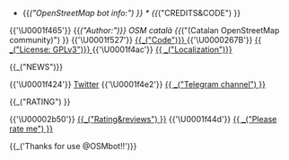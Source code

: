 * {{_("OpenStreetMap bot info:") }} *
 {{_("CREDITS&CODE") }}
 
{{'\U0001f465'}} {{_("Author:")}} OSM català  {{_("(Catalan OpenStreetMap community)") }}
{{'\U0001f527'}} [ {{_("Code")}} ](https://github.com/Xevib/osmbot)
{{'\U0000267B'}} [ {{ _("License: GPLv3")}} ]({{_("http://www.gnu.org/licenses/gpl-3.0.en.html")}})
{{'\U0001f4ac'}} [ {{ _("Localization")}} ](https://www.transifex.com/osm-catala/osmbot/)
 
 {{_("NEWS")}}
 
{{'\U0001f424'}} [Twitter](https://twitter.com/osmbot_telegram)
{{'\U0001f4e2'}} [ {{ _("Telegram channel") }}](https://telegram.me/OSMbot_channel)

 {{_("RATING") }}
 
{{'\U00002b50'}} [{{_("Rating&reviews") }}](http://storebot.me/bot/osmbot)
{{'\U0001f44d'}} [{{ _("Please rate me") }}](https://telegram.me/storebot?start=osmbot)

{{_('Thanks for use @OSMbot!!')}}
